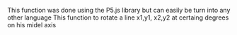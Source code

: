 This function was done using the P5.js library but can easily be turn into any other language
This function to rotate a line x1,y1, x2,y2  at certaing degrees on his midel axis
